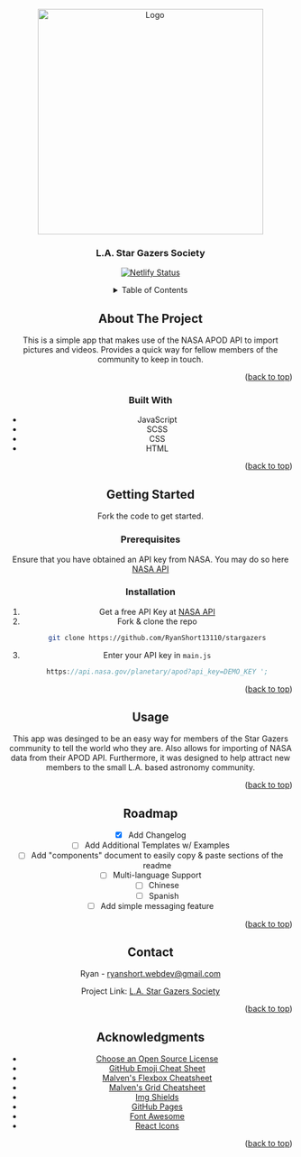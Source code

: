 <div id="top"></div>

<!-- PROJECT LOGO -->
<br />
<div align="center">
  <a href="https://lastargazers.netlify.app/#">
    <img src="https://ryan-short.netlify.app/images/stargazers.PNG" alt="Logo" width="400" height="400">
  </a>

  <h3 align="center">L.A. Star Gazers Society</h3>

[![Netlify Status](https://api.netlify.com/api/v1/badges/fb6f3fd0-b31f-4ed3-9b79-4ec5c2d74dc4/deploy-status)](https://app.netlify.com/sites/lastargazers/deploys)

<!-- TABLE OF CONTENTS -->
<details>
  <summary>Table of Contents</summary>
  <ol>
    <li>
      <a href="#about-the-project">About The Project</a>
      <ul>
        <li><a href="#built-with">Built With</a></li>
      </ul>
    </li>
    <li>
      <a href="#getting-started">Getting Started</a>
      <ul>
        <li><a href="#prerequisites">Prerequisites</a></li>
        <li><a href="#installation">Installation</a></li>
      </ul>
    </li>
    <li><a href="#usage">Usage</a></li>
    <li><a href="#roadmap">Roadmap</a></li>
    <li><a href="#license">License</a></li>
    <li><a href="#contact">Contact</a></li>
    <li><a href="#acknowledgments">Acknowledgments</a></li>
  </ol>
</details>


<!-- ABOUT THE PROJECT -->
## About The Project

This is a simple app that makes use of the NASA APOD API to import pictures and videos. Provides a quick way for fellow members of the community to keep in touch.

<p align="right">(<a href="#top">back to top</a>)</p>


### Built With

* JavaScript
* SCSS
* CSS
* HTML

<p align="right">(<a href="#top">back to top</a>)</p>


<!-- GETTING STARTED -->
## Getting Started

Fork the code to get started.

### Prerequisites

Ensure that you have obtained an API key from NASA. You may do so here [NASA API](https://api.nasa.gov/)

### Installation


1. Get a free API Key at [NASA API](https://api.nasa.gov/)
2. Fork & clone the repo
   ```sh
   git clone https://github.com/RyanShort13110/stargazers
   ```
3. Enter your API key in `main.js`
   ```js
   https://api.nasa.gov/planetary/apod?api_key=DEMO_KEY ';
   ```

<p align="right">(<a href="#top">back to top</a>)</p>



<!-- USAGE EXAMPLES -->
## Usage

This app was desinged to be an easy way for members of the Star Gazers community to tell the world who they are. Also allows for importing of NASA data from their APOD API. Furthermore, it was designed to help attract new members to the small L.A. based astronomy community.


<p align="right">(<a href="#top">back to top</a>)</p>



<!-- ROADMAP -->
## Roadmap

- [x] Add Changelog
- [ ] Add Additional Templates w/ Examples
- [ ] Add "components" document to easily copy & paste sections of the readme
- [ ] Multi-language Support
    - [ ] Chinese
    - [ ] Spanish
- [ ] Add simple messaging feature

<p align="right">(<a href="#top">back to top</a>)</p>


<!-- CONTACT -->
## Contact

Ryan - ryanshort.webdev@gmail.com

Project Link: [L.A. Star Gazers Society](https://lastargazers.netlify.app/)

<p align="right">(<a href="#top">back to top</a>)</p>



<!-- ACKNOWLEDGMENTS -->
## Acknowledgments

* [Choose an Open Source License](https://choosealicense.com)
* [GitHub Emoji Cheat Sheet](https://www.webpagefx.com/tools/emoji-cheat-sheet)
* [Malven's Flexbox Cheatsheet](https://flexbox.malven.co/)
* [Malven's Grid Cheatsheet](https://grid.malven.co/)
* [Img Shields](https://shields.io)
* [GitHub Pages](https://pages.github.com)
* [Font Awesome](https://fontawesome.com)
* [React Icons](https://react-icons.github.io/react-icons/search)

<p align="right">(<a href="#top">back to top</a>)</p>


<!-- MARKDOWN LINKS & IMAGES -->
<!-- https://www.markdownguide.org/basic-syntax/#reference-style-links -->
[contributors-shield]: https://img.shields.io/github/contributors/othneildrew/Best-README-Template.svg?style=for-the-badge
[contributors-url]: https://github.com/othneildrew/Best-README-Template/graphs/contributors
[forks-shield]: https://img.shields.io/github/forks/othneildrew/Best-README-Template.svg?style=for-the-badge
[forks-url]: https://github.com/othneildrew/Best-README-Template/network/members
[stars-shield]: https://img.shields.io/github/stars/othneildrew/Best-README-Template.svg?style=for-the-badge
[stars-url]: https://github.com/othneildrew/Best-README-Template/stargazers
[issues-shield]: https://img.shields.io/github/issues/othneildrew/Best-README-Template.svg?style=for-the-badge
[issues-url]: https://github.com/othneildrew/Best-README-Template/issues
[license-shield]: https://img.shields.io/github/license/othneildrew/Best-README-Template.svg?style=for-the-badge
[license-url]: https://github.com/othneildrew/Best-README-Template/blob/master/LICENSE.txt
[linkedin-shield]: https://img.shields.io/badge/-LinkedIn-black.svg?style=for-the-badge&logo=linkedin&colorB=555
[linkedin-url]: https://linkedin.com/in/othneildrew
[product-screenshot]: images/screenshot.png

